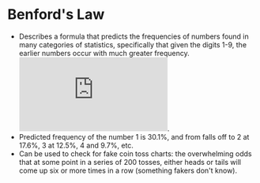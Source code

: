 Benford's Law
=============

* Describes a formula that predicts the frequencies of numbers found in many categories of statistics, specifically that given the digits 1-9, the earlier numbers occur with much greater frequency. ![Link](http://www.rexswain.com/benford.html).
* Predicted frequency of the number 1 is 30.1%, and from falls off to 2 at 17.6%, 3 at 12.5%, 4 and 9.7%, etc.
* Can be used to check for fake coin toss charts: the overwhelming odds that at some point in a series of 200 tosses, either heads or tails will come up six or more times in a row (something fakers don't know).

